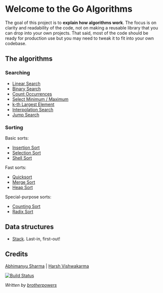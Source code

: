 # Welcome to the Go Algorithms

The goal of this project is to **explain how algorithms work**. The focus is on clarity and readability of the code, not on making a reusable library that you can drop into your own projects. That said, most of the code should be ready for production use but you may need to tweak it to fit into your own codebase.

## The algorithms

### Searching

- [Linear Search](Search/linearSearch/)
- [Binary Search](Search/binarySearch/)
- [Count Occurrences](Search/countOccurrences/)
- [Select Minimum / Maximum](Search/minmax/)
- [k-th Largest Element](Search/kthLargest/)
- [Interpolation Search](Search/interpolationSearch/)
- [Jump Search](Search/jumpSearch/)

### Sorting

Basic sorts:

- [Insertion Sort](Sort/insertionSort/)
- [Selection Sort](Sort/selectionSort/)
- [Shell Sort](Sort/shellSort/)

Fast sorts:

- [Quicksort](Sort/quickSort/)
- [Merge Sort](Sort/mergeSort/)
- [Heap Sort](Sort/heapSort/)

Special-purpose sorts:

- [Counting Sort](Sort/quickSort/)
- [Radix Sort](Sort/radixSort/)

## Data structures

- [Stack](DataStructures/stack/). Last-in, first-out!

## Credits

[Abhimanyu Sharma](https://github.com/abhimanyu003) | [Harsh Vishwakarma](https://github.com/harshvishu)

[![Build Status](https://api.travis-ci.org/brotherpowers/go-algorithms.svg)](https://travis-ci.org/brotherpowers/go-algorithms)

*Written by [brotherpowers](https://www.brotherpowers.com/)*